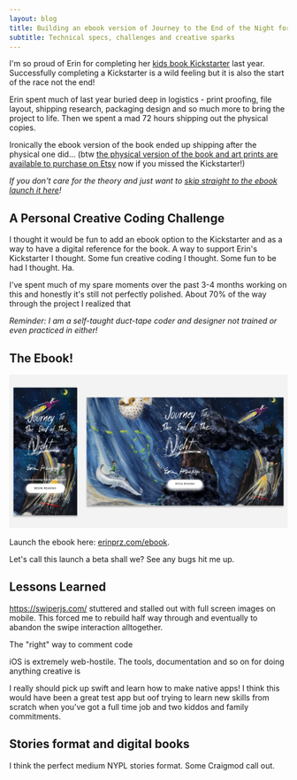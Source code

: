 ```yaml
---
layout: blog
title: Building an ebook version of Journey to the End of the Night for Erin
subtitle: Technical specs, challenges and creative sparks
---
```


I'm so proud of Erin for completing her [kids book Kickstarter](https://www.kickstarter.com/projects/erinprz/journey-to-the-end-of-the-night-a-childrens-book) last year. Successfully completing a Kickstarter is a wild feeling but it is also the start of the race not the end!

Erin spent much of last year buried deep in logistics - print proofing, file layout, shipping research, packaging design and so much more to bring the project to life. Then we spent a mad 72 hours shipping out the physical copies.

Ironically the ebook version of the book ended up shipping after the physical one did... (btw [the physical version of the book and art prints are available to purchase on Etsy](https://www.etsy.com/shop/ErinprzArt) now if you missed the Kickstarter!)

*If you don't care for the theory and just want to [skip straight to the ebook launch it here](http://erinprz.com/ebook/)!*

## A Personal Creative Coding Challenge

I thought it would be fun to add an ebook option to the Kickstarter and as a way to have a digital reference for the book. A way to support Erin's Kickstarter I thought. Some fun creative coding I thought. Some fun to be had I thought. Ha.

I've spent much of my spare moments over the past 3-4 months working on this and honestly it's still not perfectly polished. About 70% of the way through the project I realized that 

*Reminder: I am a self-taught duct-tape coder and designer not trained or even practiced in either!*

## The Ebook!

![](/images/ebook-screenshots.png)

Launch the ebook here: [erinprz.com/ebook](http://erinprz.com/ebook/).

Let's call this launch a beta shall we? See any bugs hit me up.

## Lessons Learned

https://swiperjs.com/ stuttered and stalled out with full screen images on mobile. This forced me to rebuild half way through and eventually to abandon the swipe interaction alltogether.

The "right" way to comment code

iOS is extremely web-hostile. The tools, documentation and so on for doing anything creative is 

I really should pick up swift and learn how to make native apps! I think this would have been a great test app but oof trying to learn new skills from scratch when you've got a full time job and two kiddos and family commitments.


## Stories format and digital books

I think the perfect medium NYPL stories format. Some Craigmod call out.